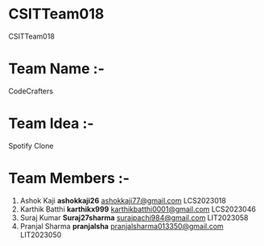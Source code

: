 # CSITTeam018
CSITTeam018

# Team Name :-  
CodeCrafters

# Team Idea :- 
Spotify Clone

# Team Members :- 
1. Ashok Kaji        **ashokkaji26**   ashokkaji77@gmail.com        LCS2023018
2. Karthik Batthi    **karthikx999**   karthikbatthi0001@gmail.com  LCS2023046
3. Suraj Kumar       **Suraj27sharma**  surajpachi984@gmail.com      LIT2023058
4. Pranjal Sharma    **pranjalsha**     pranjalsharma013350@gmail.com LIT2023050
